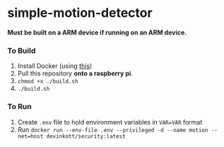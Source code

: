 # simple-motion-detector

**Must be built on a ARM device if running on an ARM device.**

### To Build

1. Install Docker (using [this](https://phoenixnap.com/kb/docker-on-raspberry-pi))
2. Pull this repository **onto a raspberry pi**.
3. `chmod +x ./build.sh`
4. `./build.sh`

### To Run

1. Create `.env` file to hold environment variables in `VAR=VAR` format
2. Run `docker run --env-file .env --privileged -d --name motion --net=host devinkott/security:latest`
